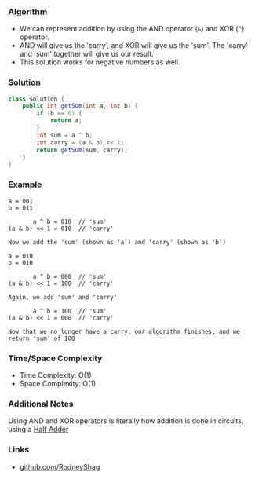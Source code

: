 ### Algorithm

- We can represent addition by using the AND operator (`&`) and XOR (`^`) operator.
- AND will give us the 'carry', and XOR will give us the 'sum'. The 'carry' and 'sum' together will give us our result.
- This solution works for negative numbers as well.

### Solution

```java
class Solution {
    public int getSum(int a, int b) {
        if (b == 0) {
            return a;
        }
        int sum = a ^ b;
        int carry = (a & b) << 1;
        return getSum(sum, carry);
    }
}
```

### Example

```
a = 001
b = 011

       a ^ b = 010  // 'sum'
(a & b) << 1 = 010  // 'carry'
```

```
Now we add the 'sum' (shown as 'a') and 'carry' (shown as 'b')

a = 010
b = 010

       a ^ b = 000  // 'sum'
(a & b) << 1 = 100  // 'carry'
```

```
Again, we add 'sum' and 'carry'

       a ^ b = 100  // 'sum'
(a & b) << 1 = 000  // 'carry'

Now that we no longer have a carry, our algorithm finishes, and we return 'sum' of 100
```

### Time/Space Complexity

-  Time Complexity: O(1)
- Space Complexity: O(1)

### Additional Notes

Using AND and XOR operators is literally how addition is done in circuits, using a [Half Adder](https://en.wikipedia.org/wiki/Adder_%28electronics%29#Half_adder)

### Links

- [github.com/RodneyShag](https://github.com/RodneyShag)
